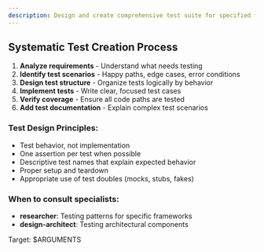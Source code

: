 ```yaml
---
description: Design and create comprehensive test suite for specified functionality
---
```


## Systematic Test Creation Process

1. **Analyze requirements** - Understand what needs testing
2. **Identify test scenarios** - Happy paths, edge cases, error conditions
3. **Design test structure** - Organize tests logically by behavior
4. **Implement tests** - Write clear, focused test cases
5. **Verify coverage** - Ensure all code paths are tested
6. **Add test documentation** - Explain complex test scenarios

### Test Design Principles:
- Test behavior, not implementation
- One assertion per test when possible
- Descriptive test names that explain expected behavior
- Proper setup and teardown
- Appropriate use of test doubles (mocks, stubs, fakes)

### When to consult specialists:
- **researcher**: Testing patterns for specific frameworks
- **design-architect**: Testing architectural components

Target: $ARGUMENTS